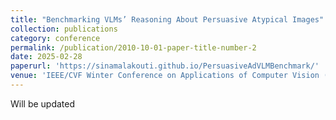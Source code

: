```yaml
---
title: "Benchmarking VLMs’ Reasoning About Persuasive Atypical Images"
collection: publications
category: conference
permalink: /publication/2010-10-01-paper-title-number-2
date: 2025-02-28
paperurl: 'https://sinamalakouti.github.io/PersuasiveAdVLMBenchmark/'
venue: 'IEEE/CVF Winter Conference on Applications of Computer Vision (WACV)'
---
```


Will be updated
